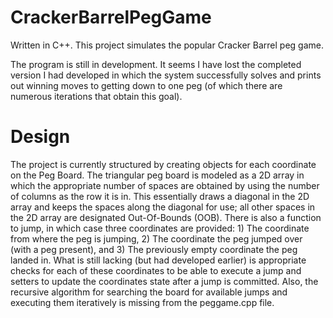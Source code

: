 # CrackerBarrelPegGame
Written in C++. This project simulates the popular Cracker Barrel peg game.

The program is still in development. It seems I have lost the completed version I had developed in which the system successfully solves and prints out winning moves to getting down to one peg (of which there are numerous iterations that obtain this goal).

# Design
The project is currently structured by creating objects for each coordinate on the Peg Board. The triangular peg board is modeled as a 2D array in which the appropriate number of spaces are obtained by using the number of columns as the row it is in. This essentially draws a diagonal in the 2D array and keeps the spaces along the diagonal for use; all other spaces in the 2D array are designated Out-Of-Bounds (OOB). There is also a function to jump, in which case three coordinates are provided: 1) The coordinate from where the peg is jumping, 2) The coordinate the peg jumped over (with a peg present), and 3) The previously empty coordinate the peg landed in. What is still lacking (but had developed earlier) is appropriate checks for each of these coordinates to be able to execute a jump and setters to update the coordinates state after a jump is committed. Also, the recursive algorithm for searching the board for available jumps and executing them iteratively is missing from the peggame.cpp file.
